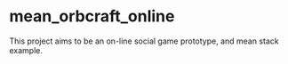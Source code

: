 # mean_orbcraft_online

This project aims to be an on-line social game prototype, and mean stack example.
